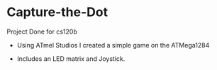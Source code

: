# Capture-the-Dot
 Project Done for cs120b

* Using ATmel Studios I created a simple game on the ATMega1284

* Includes an LED matrix and Joystick.